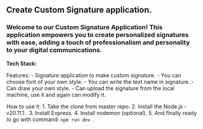 ## Create Custom Signature application.

### Welcome to our Custom Signature Application! This application empowers you to create personalized signatures with ease, adding a touch of professionalism and personality to your digital communications.

<b>Tech Stack: </b>

Features:
    - Signature application to make custom signature.
    - You can choose font of your own style.
    - You can write the text name in signature.
    - Can draw your own style.
    - Can upload the signature from the local machine, use it and again can modify it.

How to use it:
    1. Take the clone from master repo.
    2. Install the Node.js -v20.11.1 .
    3. Install Express.
    4. Install nodemon (optional).
    5. And finally ready to go with command: `npm run dev` .

    


  
